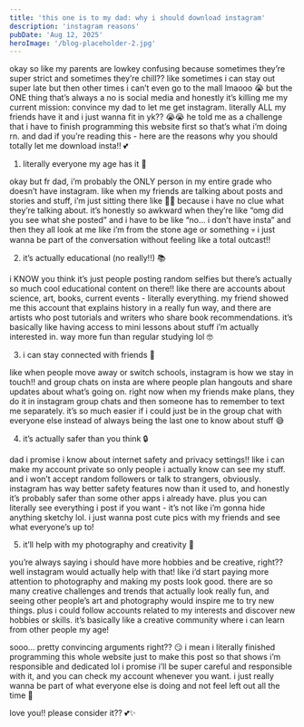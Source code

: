 ```yaml
---
title: 'this one is to my dad: why i should download instagram'
description: 'instagram reasons'
pubDate: 'Aug 12, 2025'
heroImage: '/blog-placeholder-2.jpg'
---
```


okay so like my parents are lowkey confusing because sometimes they’re super strict and sometimes they’re chill?? like sometimes i can stay out super late but then other times i can’t even go to the mall lmaooo 😭 but the ONE thing that’s always a no is social media and honestly it’s killing me
my current mission: convince my dad to let me get instagram. literally ALL my friends have it and i just wanna fit in yk?? 😭😭 he told me as a challenge that i have to finish programming this website first so that’s what i’m doing rn.
and dad if you’re reading this - here are the reasons why you should totally let me download insta!! 💕

1. literally everyone my age has it 👥

okay but fr dad, i’m probably the ONLY person in my entire grade who doesn’t have instagram. like when my friends are talking about posts and stories and stuff, i’m just sitting there like 🧍‍♀️ because i have no clue what they’re talking about.
it’s honestly so awkward when they’re like “omg did you see what she posted” and i have to be like “no… i don’t have insta” and then they all look at me like i’m from the stone age or something 💀 i just wanna be part of the conversation without feeling like a total outcast!!

2. it’s actually educational (no really!!) 📚

i KNOW you think it’s just people posting random selfies but there’s actually so much cool educational content on there!! like there are accounts about science, art, books, current events - literally everything.
my friend showed me this account that explains history in a really fun way, and there are artists who post tutorials and writers who share book recommendations. it’s basically like having access to mini lessons about stuff i’m actually interested in. way more fun than regular studying lol 🤓

3. i can stay connected with friends 💬

like when people move away or switch schools, instagram is how we stay in touch!! and group chats on insta are where people plan hangouts and share updates about what’s going on.
right now when my friends make plans, they do it in instagram group chats and then someone has to remember to text me separately. it’s so much easier if i could just be in the group chat with everyone else instead of always being the last one to know about stuff 😅

4. it’s actually safer than you think 🔒

dad i promise i know about internet safety and privacy settings!! like i can make my account private so only people i actually know can see my stuff. and i won’t accept random followers or talk to strangers, obviously.
instagram has way better safety features now than it used to, and honestly it’s probably safer than some other apps i already have. plus you can literally see everything i post if you want - it’s not like i’m gonna hide anything sketchy lol. i just wanna post cute pics with my friends and see what everyone’s up to!

5. it’ll help with my photography and creativity 📸

you’re always saying i should have more hobbies and be creative, right?? well instagram would actually help with that! like i’d start paying more attention to photography and making my posts look good.
there are so many creative challenges and trends that actually look really fun, and seeing other people’s art and photography would inspire me to try new things. plus i could follow accounts related to my interests and discover new hobbies or skills. it’s basically like a creative community where i can learn from other people my age!

sooo… pretty convincing arguments right?? 😏 i mean i literally finished programming this whole website just to make this post so that shows i’m responsible and dedicated lol
i promise i’ll be super careful and responsible with it, and you can check my account whenever you want. i just really wanna be part of what everyone else is doing and not feel left out all the time 🥺

love you!! please consider it?? 💕✨